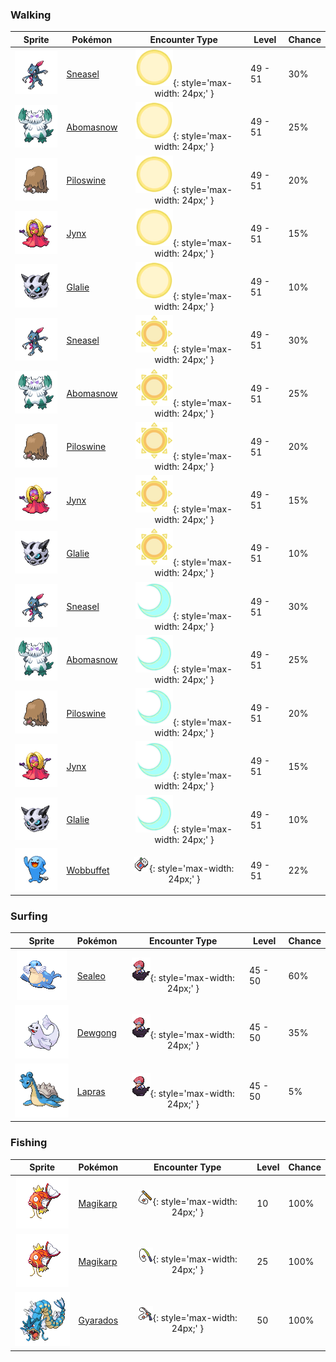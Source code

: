 ### Walking

| Sprite | Pokémon | Encounter Type | Level | Chance |
|:------:|---------|:--------------:|-------|--------|
| ![Sneasel](../../assets/sprites/sneasel/front.gif "Sneasel") | [Sneasel](../../pokemon/sneasel.md/) | ![Morning](../../assets/encounter_types/morning.png "Morning"){: style='max-width: 24px;' } | 49 - 51 | 30% |
| ![Abomasnow](../../assets/sprites/abomasnow/front.gif "Abomasnow") | [Abomasnow](../../pokemon/abomasnow.md/) | ![Morning](../../assets/encounter_types/morning.png "Morning"){: style='max-width: 24px;' } | 49 - 51 | 25% |
| ![Piloswine](../../assets/sprites/piloswine/front.gif "Piloswine") | [Piloswine](../../pokemon/piloswine.md/) | ![Morning](../../assets/encounter_types/morning.png "Morning"){: style='max-width: 24px;' } | 49 - 51 | 20% |
| ![Jynx](../../assets/sprites/jynx/front.gif "Jynx") | [Jynx](../../pokemon/jynx.md/) | ![Morning](../../assets/encounter_types/morning.png "Morning"){: style='max-width: 24px;' } | 49 - 51 | 15% |
| ![Glalie](../../assets/sprites/glalie/front.gif "Glalie") | [Glalie](../../pokemon/glalie.md/) | ![Morning](../../assets/encounter_types/morning.png "Morning"){: style='max-width: 24px;' } | 49 - 51 | 10% |
| ![Sneasel](../../assets/sprites/sneasel/front.gif "Sneasel") | [Sneasel](../../pokemon/sneasel.md/) | ![Day](../../assets/encounter_types/day.png "Day"){: style='max-width: 24px;' } | 49 - 51 | 30% |
| ![Abomasnow](../../assets/sprites/abomasnow/front.gif "Abomasnow") | [Abomasnow](../../pokemon/abomasnow.md/) | ![Day](../../assets/encounter_types/day.png "Day"){: style='max-width: 24px;' } | 49 - 51 | 25% |
| ![Piloswine](../../assets/sprites/piloswine/front.gif "Piloswine") | [Piloswine](../../pokemon/piloswine.md/) | ![Day](../../assets/encounter_types/day.png "Day"){: style='max-width: 24px;' } | 49 - 51 | 20% |
| ![Jynx](../../assets/sprites/jynx/front.gif "Jynx") | [Jynx](../../pokemon/jynx.md/) | ![Day](../../assets/encounter_types/day.png "Day"){: style='max-width: 24px;' } | 49 - 51 | 15% |
| ![Glalie](../../assets/sprites/glalie/front.gif "Glalie") | [Glalie](../../pokemon/glalie.md/) | ![Day](../../assets/encounter_types/day.png "Day"){: style='max-width: 24px;' } | 49 - 51 | 10% |
| ![Sneasel](../../assets/sprites/sneasel/front.gif "Sneasel") | [Sneasel](../../pokemon/sneasel.md/) | ![Night](../../assets/encounter_types/night.png "Night"){: style='max-width: 24px;' } | 49 - 51 | 30% |
| ![Abomasnow](../../assets/sprites/abomasnow/front.gif "Abomasnow") | [Abomasnow](../../pokemon/abomasnow.md/) | ![Night](../../assets/encounter_types/night.png "Night"){: style='max-width: 24px;' } | 49 - 51 | 25% |
| ![Piloswine](../../assets/sprites/piloswine/front.gif "Piloswine") | [Piloswine](../../pokemon/piloswine.md/) | ![Night](../../assets/encounter_types/night.png "Night"){: style='max-width: 24px;' } | 49 - 51 | 20% |
| ![Jynx](../../assets/sprites/jynx/front.gif "Jynx") | [Jynx](../../pokemon/jynx.md/) | ![Night](../../assets/encounter_types/night.png "Night"){: style='max-width: 24px;' } | 49 - 51 | 15% |
| ![Glalie](../../assets/sprites/glalie/front.gif "Glalie") | [Glalie](../../pokemon/glalie.md/) | ![Night](../../assets/encounter_types/night.png "Night"){: style='max-width: 24px;' } | 49 - 51 | 10% |
| ![Wobbuffet](../../assets/sprites/wobbuffet/front.gif "Wobbuffet") | [Wobbuffet](../../pokemon/wobbuffet.md/) | ![Poké Radar](../../assets/encounter_types/poke_radar.png "Poké Radar"){: style='max-width: 24px;' } | 49 - 51 | 22% |

### Surfing

| Sprite | Pokémon | Encounter Type | Level | Chance |
|:------:|---------|:--------------:|-------|--------|
| ![Sealeo](../../assets/sprites/sealeo/front.gif "Sealeo") | [Sealeo](../../pokemon/sealeo.md/) | ![Surf](../../assets/encounter_types/surf.png "Surf"){: style='max-width: 24px;' } | 45 - 50 | 60% |
| ![Dewgong](../../assets/sprites/dewgong/front.gif "Dewgong") | [Dewgong](../../pokemon/dewgong.md/) | ![Surf](../../assets/encounter_types/surf.png "Surf"){: style='max-width: 24px;' } | 45 - 50 | 35% |
| ![Lapras](../../assets/sprites/lapras/front.gif "Lapras") | [Lapras](../../pokemon/lapras.md/) | ![Surf](../../assets/encounter_types/surf.png "Surf"){: style='max-width: 24px;' } | 45 - 50 | 5% |

### Fishing

| Sprite | Pokémon | Encounter Type | Level | Chance |
|:------:|---------|:--------------:|-------|--------|
| ![Magikarp](../../assets/sprites/magikarp/front.gif "Magikarp") | [Magikarp](../../pokemon/magikarp.md/) | ![Old Rod](../../assets/encounter_types/old_rod.png "Old Rod"){: style='max-width: 24px;' } | 10 | 100% |
| ![Magikarp](../../assets/sprites/magikarp/front.gif "Magikarp") | [Magikarp](../../pokemon/magikarp.md/) | ![Good Rod](../../assets/encounter_types/good_rod.png "Good Rod"){: style='max-width: 24px;' } | 25 | 100% |
| ![Gyarados](../../assets/sprites/gyarados/front.gif "Gyarados") | [Gyarados](../../pokemon/gyarados.md/) | ![Super Rod](../../assets/encounter_types/super_rod.png "Super Rod"){: style='max-width: 24px;' } | 50 | 100% |

